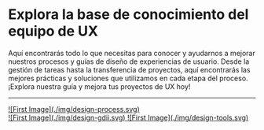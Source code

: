 # Explora la base de conocimiento del equipo de UX

Aquí encontrarás todo lo que necesitas para conocer y ayudarnos a mejorar nuestros procesos y guías de diseño de experiencias de usuario. Desde la gestión de tareas hasta la transferencia de proyectos, aquí encontrarás las mejores prácticas y soluciones que utilizamos en cada etapa del proceso. ¡Explora nuestra guía y mejora tus proyectos de UX hoy!

---

<div style={{marginTop: "16px", marginBottom: "16px"}}><a href="">![First Image](./img/design-process.svg) </a></div>

<div style={{
  display: "grid",
  gridTemplateColumns: "repeat(2, 1fr)",
  gridTemplateRows: "repeat(2, 1fr)",
  gridColumnGap: "16px",
}}>
  <a href="">![First Image](./img/design-gdii.svg) </a>
  <a href="">![First Image](./img/design-tools.svg) </a>
</div>